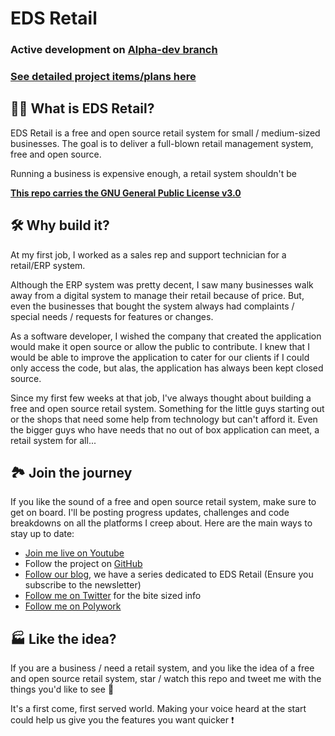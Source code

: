 # EDS Retail

### Active development on [Alpha-dev branch](https://github.com/ekronds/EDS_Retail/tree/alpha-de)
### [See detailed project items/plans here](https://github.com/orgs/ekronds/projects/1/views/1)
## 🤷‍♂️ What is EDS Retail?

EDS Retail is a free and open source retail system for small / medium-sized businesses.
The goal is to deliver a full-blown retail management system, free and open source.

Running a business is expensive enough, a retail system shouldn't be

[**This repo carries the GNU General Public License v3.0**](
https://github.com/c0der4t/EDS_Retail/blob/main/LICENSE)

## 🛠 Why build it?

At my first job, I worked as a sales rep and support technician for a retail/ERP system. 

Although the ERP system was pretty decent, I saw many businesses walk away from a digital system to manage their retail because of price. But, even the businesses that bought the system always had complaints / special needs / requests for features or changes.

As a software developer, I wished the company that created the application would make it open source or allow the public to contribute. I knew that I would be able to improve the application to cater for our clients if I could only access the code, but alas, the application has always been kept closed source.

Since my first few weeks at that job, I've always thought about building a free and open source retail system. Something for the little guys starting out or the shops that need some help from technology but can't afford it. Even the bigger guys who have needs that no out of box application can meet, a retail system for all...

## 🏞 Join the journey 

If you like the sound of a free and open source retail system, make sure to get on board. I'll be posting progress updates, challenges and code breakdowns on all the platforms I creep about. Here are the main ways to stay up to date:

- [Join me live on Youtube](https://www.youtube.com/@ekronds)
- Follow the project on [GitHub](https://github.com/c0der4t/EDS_Retail/)
- [Follow our blog](https://blog.ekronds.co.za/series/eds-retail), we have a series dedicated to EDS Retail (Ensure you subscribe to the newsletter)
- [Follow me on Twitter](https://twitter.com/EkronMonte) for the bite sized info
- [Follow me on Polywork](https://www.polywork.com/c0der4t)


## 🏭 Like the idea?

If you are a business / need a retail system, and you like the idea of a free and open source retail system, star / watch this repo and tweet me with the things you'd like to see 👀

It's a first come, first served world. Making your voice heard at the start could help us give you the features you want quicker ❗
